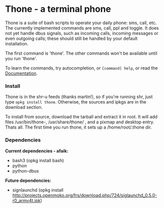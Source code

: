 # Thone - a terminal phone #


Thone is a suite of bash scripts to operate your daily phone: sms, call, etc.
The currently implemented commands are
sms, call, ppl and toggle. It does not yet handle dbus signals, such as
incoming calls, incoming messages or even outgoing calls; these should
still be handled by your default installation.

The first command is 'thone'. The other commands won't be available until you run 'thone'.

To learn the commands, try autocompletion, or `[command] help`, or read the [Documentation](Documentation.md).

### Install ###

Thone is in the shr-u feeds (thanks martin!), so if you're running shr, just type `opkg install thone`. Otherwise, the sources and ipkgs are in the download section.

To install from source, download the tarball and extract it in root. It will add files /usr/bin/thone-, /usr/share/thone/ , and a pixmap and desktop entry. Thats all. The first time you run thone, it sets up a /home/root/.thone dir.

### Dependencies ###

**Current dependencies - afaik:**

  * bash3 (opkg install bash)
  * python
  * python-dbus

**Future dependencies:**

  * signlaunchd (opkg install http://projects.openmoko.org/frs/download.php/724/siglaunchd_0.5.0-r0_armv4t.ipk)